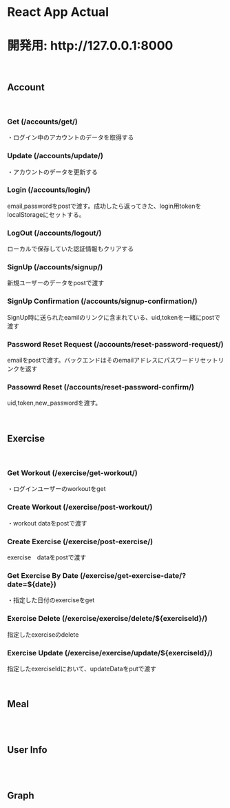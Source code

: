 # React App Actual

<h1> 開発用:  http://127.0.0.1:8000 </h1>

<br>
<h2>Account</h2>
<br>

<h3>Get (/accounts/get/)</h3>
<p>・ログイン中のアカウントのデータを取得する</p>
<h3>Update (/accounts/update/)</h3>
<p>・アカウントのデータを更新する</p>
<h3>Login (/accounts/login/)</h3>
<p>email,passwordをpostで渡す。成功したら返ってきた、login用tokenをlocalStorageにセットする。</p>
<h3>LogOut (/accounts/logout/)</h3>
<p>ローカルで保存していた認証情報もクリアする</p>
<h3>SignUp (/accounts/signup/)</h3>
<p>新規ユーザーのデータをpostで渡す</p>
<h3>SignUp Confirmation (/accounts/signup-confirmation/)</h3>
<p>SignUp時に送られたeamilのリンクに含まれている、uid,tokenを一緒にpostで渡す</p>
<h3>Password Reset Request (/accounts/reset-password-request/)</h3>
<p>emailをpostで渡す。バックエンドはそのemailアドレスにパスワードリセットリンクを返す</p>
<h3>Passowrd Reset (/accounts/reset-password-confirm/)</h3>
<p>uid,token,new_passwordを渡す。</p>

<br>
<h2>Exercise</h2>
<br>

<h3>Get Workout (/exercise/get-workout/)</h3>
<p>・ログインユーザーのworkoutをget</p>
<h3>Create Workout (/exercise/post-workout/)</h3>
<p>・workout dataをpostで渡す</p>
<h3>Create Exercise (/exercise/post-exercise/)</h3>
<p>exercise　dataをpostで渡す</p>
<h3>Get Exercise By Date (/exercise/get-exercise-date/?date=${date})</h3>
<p>・指定した日付のexerciseをget</p>
<h3>Exercise Delete (/exercise/exercise/delete/${exerciseId}/)</h3>
<p>指定したexerciseのdelete</p>
<h3>Exercise Update (/exercise/exercise/update/${exerciseId}/)</h3>
<p>指定したexerciseIdにおいて、updateDataをputで渡す</p>

<br>
<h2>Meal</h2>
<br>

<br>
<h2>User Info</h2>
<br>

<br>
<h2>Graph</h2>
<br>





